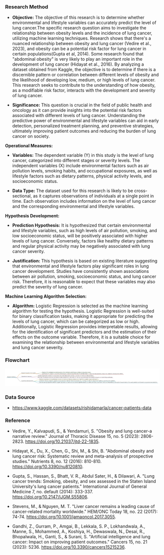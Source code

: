 
### Research Method
- **Objective:** The objective of this research is to determine whether environmental and lifestyle variables can accurately predict the level of lung cancer.The specific research question aims to investigate the relationship between obesity levels and the incidence of lung cancer, utilizing machine learning techniques. Research shows that there's a nuanced relationship between obesity and lung cancer (Vedire et al., 2023), and obesity can be a potential risk factor for lung cancer in certain populations(Gupta et al, 2014). Some research found that "abdominal obesity" is very likely to play an important role in the development of lung cancer (Hidayat et al., 2016). By analyzing a dataset obtained from Kaggle, the objective is to determine if there is a discernible pattern or correlation between different levels of obesity and the likelihood of developing low, medium, or high levels of lung cancer. This research seeks to contribute to the understanding of how obesity, as a modifiable risk factor, interacts with the development and severity of lung cancer.
  
- **Significance:** This question is crucial in the field of public health and oncology as it can provide insights into the potential risk factors associated with different levels of lung cancer. Understanding the predictive power of environmental and lifestyle variables can aid in early detection, personalized treatment planning, and preventive strategies, ultimately improving patient outcomes and reducing the burden of lung cancer on society.

**Operational Measures:**

- **Variables:** The dependent variable (Y) in this study is the level of lung cancer, categorized into different stages or severity levels. The independent variables (X) include environmental factors such as air pollution levels, smoking habits, and occupational exposures, as well as lifestyle factors such as dietary patterns, physical activity levels, and socioeconomic status.

- **Data Type:** The dataset used for this research is likely to be cross-sectional, as it captures observations of individuals at a single point in time. Each observation includes information on the level of lung cancer and the corresponding environmental and lifestyle variables.

**Hypothesis Development:**

- **Prediction Hypothesis:** It is hypothesized that certain environmental and lifestyle variables, such as high levels of air pollution, smoking, and low socioeconomic status, will be positively associated with higher levels of lung cancer. Conversely, factors like healthy dietary patterns and regular physical activity may be negatively associated with lung cancer severity.

- **Justification:** This hypothesis is based on existing literature suggesting that environmental and lifestyle factors play significant roles in lung cancer development. Studies have consistently shown associations between air pollution, smoking, socioeconomic status, and lung cancer risk. Therefore, it is reasonable to expect that these variables may also predict the severity of lung cancer.

**Machine Learning Algorithm Selection:**

- **Algorithm:** Logistic Regression is selected as the machine learning algorithm for testing the hypothesis. Logistic Regression is well-suited for binary classification tasks, making it appropriate for predicting the levels of lung cancer, which can be categorized as low or high. Additionally, Logistic Regression provides interpretable results, allowing for the identification of significant predictors and the estimation of their effects on the outcome variable. Therefore, it is a suitable choice for examining the relationship between environmental and lifestyle variables and lung cancer severity.

### Flowchart
![image](https://github.com/Rising-Stars-by-Sunshine/STATS201_Jiahe_Final/blob/5c496a810e37c543953113f5c17ac95f0a6fcd5c/method/method%20markmap.png)

### Data Source
- https://www.kaggle.com/datasets/rishidamarla/cancer-patients-data



### Reference
- Vedire, Y., Kalvapudi, S., & Yendamuri, S. "Obesity and lung cancer-a narrative review." Journal of Thoracic Disease 15, no. 5 (2023): 2806-2823. https://doi.org/10.21037/jtd-22-1835.

- Hidayat, K., Du, X., Chen, G., Shi, M., & Shi, B. "Abdominal obesity and lung cancer risk: Systematic review and meta-analysis of prospective studies." Nutrients 8, no. 12 (2016): 810-810. https://doi.org/10.3390/nu8120810.

- Gupta, S., Hassan, S., Bhatt, V. R., Abdul Sater, H., & Dilawari, A. "Lung cancer trends: Smoking, obesity, and sex assessed in the Staten Island University's lung cancer patients." International Journal of General Medicine 7, no. default (2014): 333-337. https://doi.org/10.2147/IJGM.S55806.

- Stevens, M., & Nguyen, M. T. "Liver cancer remains a leading cause of cancer-related mortality worldwide." HEM/ONC Today 18, no. 22 (2017): 74-74. https://doi.org/10.1001/jamaoncol.2017.3055.

- Gandhi, Z., Gurram, P., Amgai, B., Lekkala, S. P., Lokhandwala, A., Manne, S., Mohammed, A., Koshiya, H., Dewaswala, N., Desai, R., Bhopalwala, H., Ganti, S., & Surani, S. "Artificial intelligence and lung cancer: Impact on improving patient outcomes." Cancers 15, no. 21 (2023): 5236. https://doi.org/10.3390/cancers15215236.

